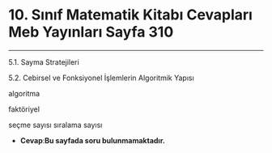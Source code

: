 # 10. Sınıf Matematik Kitabı Cevapları Meb Yayınları Sayfa 310

---

5.1. Sayma Stratejileri

 5.2. Cebirsel ve Fonksiyonel İşlemlerin Algoritmik Yapısı

algoritma

 faktöriyel

 seçme sayısı sıralama sayısı

-   **Cevap**:**Bu sayfada soru bulunmamaktadır.**